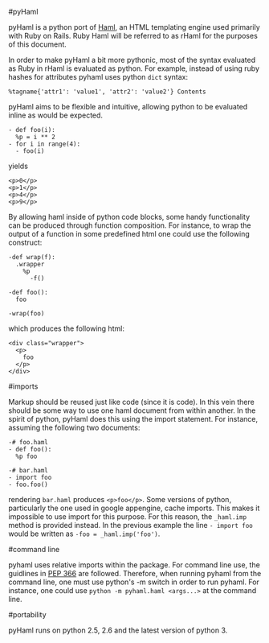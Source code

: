 #pyHaml

pyHaml is a python port of [Haml](http://haml.hamptoncatlin.com), an HTML templating engine used primarily with Ruby on Rails.  Ruby Haml will be referred to as rHaml for the purposes of this document.

In order to make pyHaml a bit more pythonic, most of the syntax evaluated as Ruby in rHaml is evaluated as python.  For example, instead of using ruby hashes for attributes pyhaml uses python `dict` syntax:

    %tagname{'attr1': 'value1', 'attr2': 'value2'} Contents

pyHaml aims to be flexible and intuitive, allowing python to be evaluated inline as would be expected.

    - def foo(i):
      %p = i ** 2
    - for i in range(4):
      - foo(i)

yields

    <p>0</p>
    <p>1</p>
    <p>4</p>
    <p>9</p>

By allowing haml inside of python code blocks, some handy functionality can be produced through function composition.  For instance, to wrap the output of a function in some predefined html one could use the following construct:

    -def wrap(f):
      .wrapper
        %p
          -f()
    
    -def foo():
      foo
    
    -wrap(foo)

which produces the following html:

    <div class="wrapper">
      <p>
        foo
      </p>
    </div>

#imports

Markup should be reused just like code (since it is code).  In this vein there should be some way to use one haml document from within another.  In the spirit of python, pyHaml does this using the import statement.  For instance, assuming the following two documents:

    -# foo.haml
    - def foo():
      %p foo

    -# bar.haml
    - import foo
    - foo.foo()

rendering `bar.haml` produces `<p>foo</p>`.  Some versions of python, particularly the one used in google appengine, cache imports.  This makes it impossible to use import for this purpose.  For this reason, the `_haml.imp` method is provided instead.  In the previous example the line `- import foo` would be written as `-foo = _haml.imp('foo')`.

#command line

pyhaml uses relative imports within the package.  For command line use, the guidlines in [PEP 366](http://www.python.org/dev/peps/pep-0366/) are followed.  Therefore, when running pyhaml from the command line, one must use python's -m switch in order to run pyhaml.  For instance, one could use `python -m pyhaml.haml <args...>` at the command line.

#portability

pyHaml runs on python 2.5, 2.6 and the latest version of python 3.
